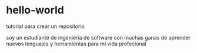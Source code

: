 # hello-world
tutorial para crear un repositorio

soy un estudiante de ingenieria de software con muchas ganas de aprender nuevos lenguajes y herramientas para mi vida profecional 
